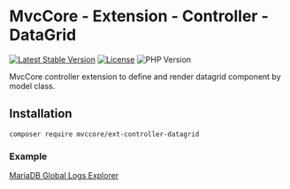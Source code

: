# MvcCore - Extension - Controller - DataGrid

[![Latest Stable Version](https://img.shields.io/badge/Stable-v5.0.5-brightgreen.svg?style=plastic)](https://github.com/mvccore/ext-controller-datagrid/releases)
[![License](https://img.shields.io/badge/License-BSD%203-brightgreen.svg?style=plastic)](https://mvccore.github.io/docs/mvccore/5.0.0/LICENSE.md)
![PHP Version](https://img.shields.io/badge/PHP->=5.4-brightgreen.svg?style=plastic)

MvcCore controller extension to define and render datagrid component by model class.

## Installation
```shell
composer require mvccore/ext-controller-datagrid
```

### Example
[MariaDB Global Logs Explorer](https://github.com/mvccore/example-mariadb-global-logs)
